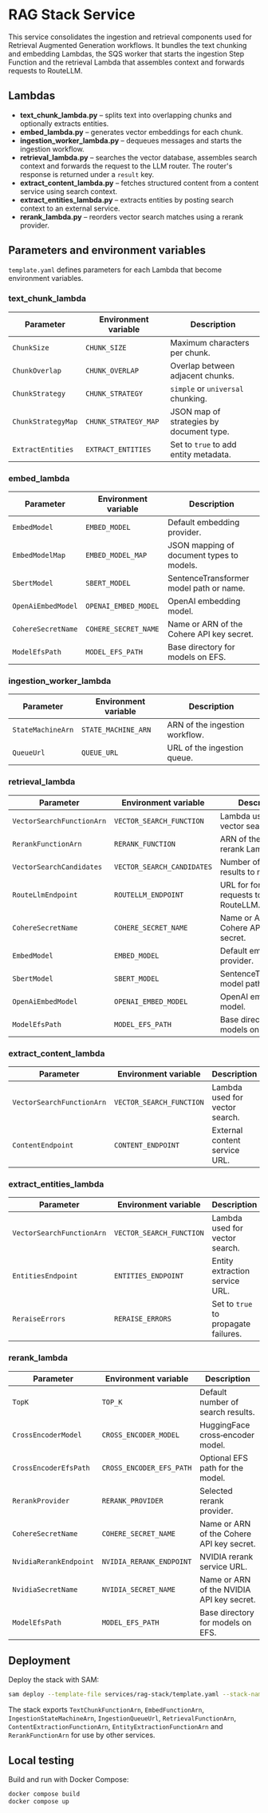 # RAG Stack Service

This service consolidates the ingestion and retrieval components used for Retrieval Augmented Generation workflows. It bundles the text chunking and embedding Lambdas, the SQS worker that starts the ingestion Step Function and the retrieval Lambda that assembles context and forwards requests to RouteLLM.

## Lambdas

- **text_chunk_lambda.py** – splits text into overlapping chunks and optionally extracts entities.
- **embed_lambda.py** – generates vector embeddings for each chunk.
- **ingestion_worker_lambda.py** – dequeues messages and starts the ingestion workflow.
- **retrieval_lambda.py** – searches the vector database, assembles search context and forwards the request to the LLM router. The router's response is returned under a `result` key.
- **extract_content_lambda.py** – fetches structured content from a content service using search context.
- **extract_entities_lambda.py** – extracts entities by posting search context to an external service.
- **rerank_lambda.py** – reorders vector search matches using a rerank provider.

## Parameters and environment variables

`template.yaml` defines parameters for each Lambda that become environment variables.

### text_chunk_lambda

| Parameter | Environment variable | Description |
|-----------|---------------------|-------------|
| `ChunkSize` | `CHUNK_SIZE` | Maximum characters per chunk. |
| `ChunkOverlap` | `CHUNK_OVERLAP` | Overlap between adjacent chunks. |
| `ChunkStrategy` | `CHUNK_STRATEGY` | `simple` or `universal` chunking. |
| `ChunkStrategyMap` | `CHUNK_STRATEGY_MAP` | JSON map of strategies by document type. |
| `ExtractEntities` | `EXTRACT_ENTITIES` | Set to `true` to add entity metadata. |

### embed_lambda

| Parameter | Environment variable | Description |
|-----------|---------------------|-------------|
| `EmbedModel` | `EMBED_MODEL` | Default embedding provider. |
| `EmbedModelMap` | `EMBED_MODEL_MAP` | JSON mapping of document types to models. |
| `SbertModel` | `SBERT_MODEL` | SentenceTransformer model path or name. |
| `OpenAiEmbedModel` | `OPENAI_EMBED_MODEL` | OpenAI embedding model. |
| `CohereSecretName` | `COHERE_SECRET_NAME` | Name or ARN of the Cohere API key secret. |
| `ModelEfsPath` | `MODEL_EFS_PATH` | Base directory for models on EFS. |

### ingestion_worker_lambda

| Parameter | Environment variable | Description |
|-----------|---------------------|-------------|
| `StateMachineArn` | `STATE_MACHINE_ARN` | ARN of the ingestion workflow. |
| `QueueUrl` | `QUEUE_URL` | URL of the ingestion queue. |

### retrieval_lambda

| Parameter | Environment variable | Description |
|-----------|---------------------|-------------|
| `VectorSearchFunctionArn` | `VECTOR_SEARCH_FUNCTION` | Lambda used for vector search. |
| `RerankFunctionArn`  | `RERANK_FUNCTION` | ARN of the built-in rerank Lambda. |
| `VectorSearchCandidates` | `VECTOR_SEARCH_CANDIDATES` | Number of search results to retrieve. |
| `RouteLlmEndpoint` | `ROUTELLM_ENDPOINT` | URL for forwarding requests to RouteLLM. |
| `CohereSecretName` | `COHERE_SECRET_NAME` | Name or ARN of the Cohere API key secret. |
| `EmbedModel` | `EMBED_MODEL` | Default embedding provider. |
| `SbertModel` | `SBERT_MODEL` | SentenceTransformer model path or name. |
| `OpenAiEmbedModel` | `OPENAI_EMBED_MODEL` | OpenAI embedding model. |
| `ModelEfsPath` | `MODEL_EFS_PATH` | Base directory for models on EFS. |

### extract_content_lambda

| Parameter | Environment variable | Description |
|-----------|---------------------|-------------|
| `VectorSearchFunctionArn` | `VECTOR_SEARCH_FUNCTION` | Lambda used for vector search. |
| `ContentEndpoint` | `CONTENT_ENDPOINT` | External content service URL. |

### extract_entities_lambda

| Parameter | Environment variable | Description |
|-----------|---------------------|-------------|
| `VectorSearchFunctionArn` | `VECTOR_SEARCH_FUNCTION` | Lambda used for vector search. |
| `EntitiesEndpoint` | `ENTITIES_ENDPOINT` | Entity extraction service URL. |
| `ReraiseErrors` | `RERAISE_ERRORS` | Set to `true` to propagate failures. |

### rerank_lambda

| Parameter | Environment variable | Description |
|-----------|---------------------|-------------|
| `TopK` | `TOP_K` | Default number of search results. |
| `CrossEncoderModel` | `CROSS_ENCODER_MODEL` | HuggingFace cross‑encoder model. |
| `CrossEncoderEfsPath` | `CROSS_ENCODER_EFS_PATH` | Optional EFS path for the model. |
| `RerankProvider` | `RERANK_PROVIDER` | Selected rerank provider. |
| `CohereSecretName` | `COHERE_SECRET_NAME` | Name or ARN of the Cohere API key secret. |
| `NvidiaRerankEndpoint` | `NVIDIA_RERANK_ENDPOINT` | NVIDIA rerank service URL. |
| `NvidiaSecretName` | `NVIDIA_SECRET_NAME` | Name or ARN of the NVIDIA API key secret. |
| `ModelEfsPath` | `MODEL_EFS_PATH` | Base directory for models on EFS. |

## Deployment

Deploy the stack with SAM:

```bash
sam deploy --template-file services/rag-stack/template.yaml --stack-name rag-stack
```

The stack exports `TextChunkFunctionArn`, `EmbedFunctionArn`,
`IngestionStateMachineArn`, `IngestionQueueUrl`,
`RetrievalFunctionArn`, `ContentExtractionFunctionArn`,
`EntityExtractionFunctionArn` and `RerankFunctionArn` for use by other services.

## Local testing

Build and run with Docker Compose:

```bash
docker compose build
docker compose up
```
